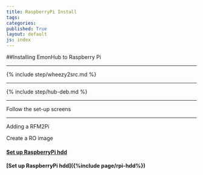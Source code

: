 ```yaml
---
title: RaspberryPi Install
tags: 
categories: 
published: True
layout: default
js: index
---
```


##Installing EmonHub to Raspberry Pi

-----------------------------------



{% include step/wheezy2src.md %}

----

{% include step/hub-deb.md %}

---

Follow the set-up screens

-----------------------------

Adding a RFM2Pi

Create a RO image

#### [Set up RaspberryPi hdd]({{site.page}}install/raspberrypi/hdd)

#### [Set up RaspberryPi hdd]({%include page/rpi-hdd%})






